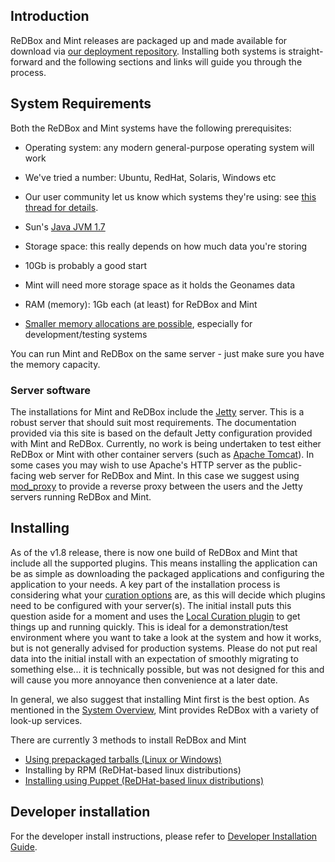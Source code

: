 ## []()Introduction

ReDBox and Mint releases are packaged up and made available for download via [our deployment repository](http://dev.redboxresearchdata.com.au/nexus/content/repositories/releases/com/googlecode/redbox-mint/). Installing both systems is straight-forward and the following sections and links will guide you through the process. 
## []()System Requirements

Both the ReDBox and Mint systems have the following prerequisites:
* Operating system: any modern general-purpose operating system will work

 * We've tried a number: Ubuntu, RedHat, Solaris, Windows etc
 * Our user community let us know which systems they're using: see [this thread for details](https://groups.google.com/d/topic/redbox-dev/vJHNaWzRASo/discussion).
* Sun's [Java JVM 1.7](http://www.oracle.com/technetwork/java/javase/downloads/jdk7-downloads-1880260.html)
* Storage space: this really depends on how much data you're storing

 * 10Gb is probably a good start
 * Mint will need more storage space as it holds the Geonames data
* RAM (memory): 1Gb each (at least) for ReDBox and Mint

 * [Smaller memory allocations are possible](documentation-system-administration-general-administration-configuring-ram), especially for development/testing systems

You can run Mint and ReDBox on the same server - just make sure you have the memory capacity.
### []()Server software

The installations for Mint and ReDBox include the [Jetty](http://jetty.codehaus.org/jetty/) server. This is a robust server that should suit most requirements. The documentation provided via this site is based on the default Jetty configuration provided with Mint and ReDBox. Currently, no work is being undertaken to test either ReDBox or Mint with other container servers (such as [Apache Tomcat](http://tomcat.apache.org/)).
In some cases you may wish to use Apache's HTTP server as the public-facing web server for ReDBox and Mint. In this case we suggest using [mod_proxy](http://httpd.apache.org/docs/2.2/mod/mod_proxy.html) to provide a reverse proxy between the users and the Jetty servers running ReDBox and Mint. 
## []()Installing

As of the v1.8 release, there is now one build of ReDBox and Mint that include all the supported plugins. This means installing the application can be as simple as downloading the packaged applications and configuring the application to your needs. A key part of the installation process is considering what your [curation options](documentation-system-overview-curating-linked-data) are, as this will decide which plugins need to be configured with your server(s). The initial install puts this question aside for a moment and uses the [Local Curation plugin](documentation-system-administration-integration-local-curation) to get things up and running quickly. This is ideal for a demonstration/test environment where you want to take a look at the system and how it works, but is not generally advised for production systems. Please do not put real data into the initial install with an expectation of smoothly migrating to something else... it is technically possible, but was not designed for this and will cause you more annoyance then convenience at a later date.

In general, we also suggest that installing Mint first is the best option. As mentioned in the [System Overview](documentation-system-overview), Mint provides ReDBox with a variety of look-up services.

There are currently 3 methods to install ReDBox and Mint

* [Using prepackaged tarballs (Linux or Windows)
](documentation-installguide-current-demo)
* Installing by RPM (ReDHat-based linux distributions)
* [Installing using Puppet (ReDHat-based linux distributions)](https://github.com/redbox-mint-contrib/puppet-redbox/blob/master/README.md)

## []()Developer installation
For the developer install instructions, please refer to [Developer Installation Guide](documentation-installguide-developer-installation-guide).